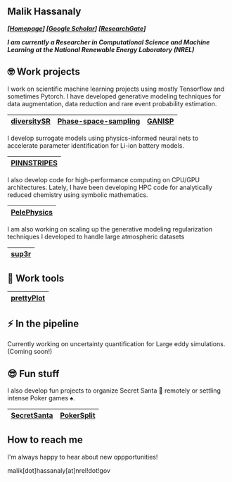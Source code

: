 ## Malik Hassanaly
_**[[Homepage](https://malihass.github.io)]  [[Google Scholar](https://scholar.google.com/citations?user=hYX902wAAAAJ&hl=en)]  [[ResearchGate](https://www.researchgate.net/profile/Malik-Hassanaly)]**_

_**I am currently a Researcher in Computational Science and Machine Learning at the National Renewable Energy Laboratory (NREL)**_ 

## <span id="nerd_face">:nerd_face:</span> Work projects

I work on scientific machine learning projects using mostly Tensorflow and sometimes Pytorch. I have developed generative modeling techniques for data augmentation, data reduction and rare event probability estimation.

|**[diversitySR](https://github.com/NREL/diversity_SR)**|**[Phase-space-sampling](https://github.com/NREL/Phase-space-sampling)**|**[GANISP](https://github.com/NREL/GANISP)**|
|:---:|:---:|:---:|

I develop surrogate models using physics-informed neural nets to accelerate parameter identification for Li-ion battery models. 

|**[PINNSTRIPES](https://github.com/NREL/PINNSTRIPES)**|
|:---:|

I also develop code for high-performance computing on CPU/GPU architectures. Lately, I have been developing HPC code for analytically reduced chemistry using symbolic mathematics.

|**[PelePhysics](https://github.com/AMReX-Combustion/PelePhysics)**|
|:---:|

I am also working on scaling up the generative modeling regularization techniques I developed to handle large atmospheric datasets

|**[sup3r](https://github.com/NREL/sup3r)**|
|:---:|
<!---
I develop tools quickly generate OpenFOAM meshes that adapt to geometrical parameter variations. This is particularly useful for geometry optimization. 

|**[spargerDesign](https://github.com/NREL/spargerDesign)**|
|:---:|
-->

## <span id="toolbox">:toolbox:</span> Work tools

|**[prettyPlot](https://github.com/malihass/prettyPlot)**|
|:---:|

## <span id="zap">:zap:</span>  In the pipeline 

Currently working on uncertainty quantification for Large eddy simulations. (Coming soon!)

## <span id="sunglasses">:sunglasses:</span> Fun stuff

I also develop fun projects to organize Secret Santa <span id="santa">:santa:</span> remotely or settling intense Poker games <span id="spades">:spades:</span>.

|**[SecretSanta](https://github.com/malihass/SecretSanta)**|**[PokerSplit](https://github.com/malihass/PokerSplit)**|
|:---:|:---:|

## How to reach me

I'm always happy to hear about new oppportunities!

malik[dot]hassanaly[at]nrel!dot!gov

